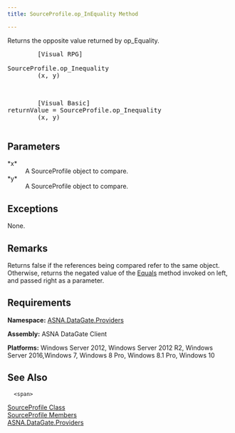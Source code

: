 ```yaml
---
title: SourceProfile.op_InEquality Method

---
```


Returns the opposite value returned by op_Equality.
<pre class="prettyprint">
        <span>[Visual RPG]</span>
        <span>
SourceProfile.op_Inequality</span>
        <span>(x, y)</span>
        <span>  </span>
      </pre>
<pre class="prettyprint">
        <span>[Visual Basic]
returnValue = SourceProfile.op_Inequality</span>
        <span>(x, y)</span>
      </pre>

## Parameters

<dl>
        <dt>
 *x* 
        </dt>
        <dd>A SourceProfile object to compare. </dd>
        <dt>
 *y* 
        </dt>
        <dd>A SourceProfile object to compare.
							</dd>
</dl>

## Exceptions

None.
## Remarks

Returns false if the references being compared refer to the same object. Otherwise, returns the negated value of the [Equals](source-profile-class-equals-method.html) method invoked on left, and passed right as a parameter. 
## Requirements

<strong style="FONT-WEIGHT: bold">Namespace:</strong> [ ASNA.DataGate.Providers](datagate-providers-namespace.html) 

**Assembly:** ASNA DataGate Client

**Platforms:** Windows Server 2012, Windows Server 2012 R2, Windows Server 2016,Windows 7, Windows 8 Pro, Windows 8.1 Pro, Windows 10
## See Also


      <span>
[SourceProfile Class](source-profile-class.html) <br />[
						SourceProfile Members](source-profile-members.html)<br />[ASNA.DataGate.Providers](datagate-providers-namespace.html)</span>

